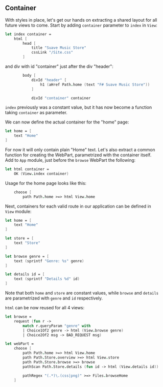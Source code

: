 ## Container

With styles in place, let's get our hands on extracting a shared layout for all future views to come.
Start by adding `container` parameter to `index` in `View`:

```fsharp
let index container = 
    html [
        head [
            title "Suave Music Store"
            cssLink "/Site.css"
        ]
```

and div with id "container" just after the div "header":

```fsharp
        body [
            divId "header" [
                h1 (aHref Path.home (text "F# Suave Music Store"))
            ]

            divId "container" container
```

`index` previously was a constant value, but it has now become a function taking `container` as parameter.

We can now define the actual container for the "home" page:

```fsharp
let home = [
    text "Home"
]
```

For now it will only contain plain "Home" text.
Let's also extract a common function for creating the WebPart, parametrized with the container itself.
Add to `App` module, just before the `browse` WebPart the following:

```fsharp
let html container =
    OK (View.index container)
```

Usage for the home page looks like this:

```fsharp
    choose [
        path Path.home >=> html View.home
```

Next, containers for each valid route in our application can be defined in `View` module:

```fsharp
let home = [
    text "Home"
]

let store = [
    text "Store"
]

let browse genre = [
    text (sprintf "Genre: %s" genre)
]

let details id = [
    text (sprintf "Details %d" id)
]
```

Note that both `home` and `store` are constant values, while `browse` and `details` are parametrized with `genre` and `id` respectively.

`html` can be now reused for all 4 views:

```fsharp
let browse =
    request (fun r ->
        match r.queryParam "genre" with
        | Choice1Of2 genre -> html (View.browse genre)
        | Choice2Of2 msg -> BAD_REQUEST msg)

let webPart = 
    choose [
        path Path.home >=> html View.home
        path Path.Store.overview >=> html View.store
        path Path.Store.browse >=> browse
        pathScan Path.Store.details (fun id -> html (View.details id))

        pathRegex "(.*)\.(css|png)" >=> Files.browseHome
    ]
```


